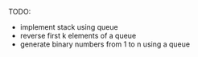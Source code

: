 TODO:

- implement stack using queue
- reverse first k elements of a queue
- generate binary numbers from 1 to n using a queue